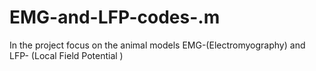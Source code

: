 # EMG-and-LFP-codes-.m
 In the project focus on the animal models EMG-(Electromyography)  and  LFP- (Local Field Potential ) 
